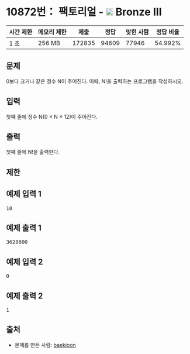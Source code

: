 # 10872번： 팩토리얼 - <img src="https://static.solved.ac/tier_small/3.svg" style="height:20px" /> Bronze III



| 시간 제한 | 메모리 제한 | 제출 | 정답 | 맞힌 사람 | 정답 비율 |
| --- | --- | --- | --- | --- | --- |
| 1 초 | 256 MB | 172835 | 94609 | 77946 | 54.992% |
## 문제

0보다 크거나 같은 정수 N이 주어진다. 이때, N!을 출력하는 프로그램을 작성하시오.

## 입력

첫째 줄에 정수 N(0 ≤ N ≤ 12)이 주어진다.

## 출력

첫째 줄에 N!을 출력한다.

## 제한

## 예제 입력 1

<pre>10
</pre>
## 예제 출력 1

<pre>3628800
</pre>
## 예제 입력 2

<pre>0
</pre>
## 예제 출력 2

<pre>1
</pre>
## 출처

- 문제를 만든 사람: [baekjoon](/user/baekjoon)